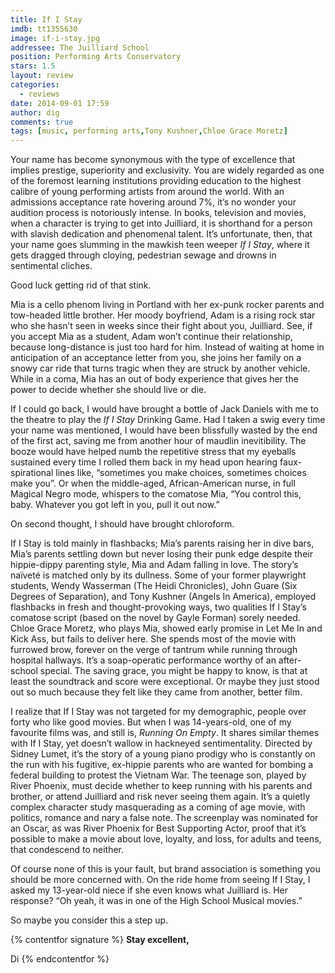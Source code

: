 ```yaml
---
title: If I Stay
imdb: tt1355630
image: if-i-stay.jpg
addressee: The Juilliard School
position: Performing Arts Conservatory
stars: 1.5
layout: review 
categories: 
  - reviews
date: 2014-09-01 17:59
author: dig
comments: true
tags: [music, performing arts,Tony Kushner,Chloe Grace Moretz]
---
```

Your name has become synonymous with the type of excellence that implies prestige, superiority and exclusivity. You are widely regarded as one of the foremost learning institutions providing education to the highest calibre of young performing artists from around the world. With an admissions acceptance rate hovering around 7%, it’s no wonder your audition process is notoriously intense. In books, television and movies, when a character is trying to get into Juilliard, it is shorthand for a person with slavish dedication and phenomenal talent. It’s unfortunate, then, that your name goes slumming in the mawkish teen weeper *If I Stay*, where it gets dragged through cloying, pedestrian sewage and drowns in sentimental cliches. 

Good luck getting rid of that stink.

Mia is a cello phenom living in Portland with her ex-punk rocker parents and tow-headed little brother. Her moody boyfriend, Adam is a rising rock star who she hasn’t seen in weeks since their fight about you, Juilliard. See, if you accept Mia as a student, Adam won’t continue their relationship, because long-distance is just too hard for him. Instead of waiting at home in anticipation of an acceptance letter from you, she joins her family on a snowy car ride that turns tragic when they are struck by another vehicle. While in a coma, Mia has an out of body experience that gives her the power to decide whether she should live or die. 

If I could go back, I would have brought a bottle of Jack Daniels with me to the theatre to play the *If I Stay* Drinking Game. Had I taken a swig every time your name was mentioned, I would have been blissfully wasted by the end of the first act, saving me from another hour of maudlin inevitibility. The booze would have helped numb the repetitive stress that my eyeballs sustained every time I rolled them back in my head upon hearing faux-spirational lines like, “sometimes you make choices, sometimes choices make you”. Or when the middle-aged, African-American nurse, in full Magical Negro mode, whispers to the comatose Mia, “You control this, baby. Whatever you got left in you, pull it out now.”

On second thought, I should have brought chloroform.

If I Stay is told mainly in flashbacks; Mia’s parents raising her in dive bars, Mia’s parents settling down but never losing their punk edge despite their hippie-dippy parenting style, Mia and Adam falling in love. The story’s naïveté is matched only by its dullness. Some of your former playwright students, Wendy Wasserman (The Heidi Chronicles), John Guare (Six Degrees of Separation), and Tony Kushner (Angels In America), employed flashbacks in fresh and thought-provoking ways, two qualities If I Stay’s comatose script (based on the novel by Gayle Forman) sorely needed. Chloe Grace Moretz, who plays Mia, showed early promise in Let Me In and Kick Ass, but fails to deliver here. She spends most of the movie with furrowed brow, forever on the verge of tantrum while running through hospital hallways. It’s a soap-operatic performance worthy of an after-school special. The saving grace, you might be happy to know, is that at least the soundtrack and score were exceptional. Or maybe they just stood out so much because they felt like they came from another, better film.

I realize that If I Stay was not targeted for my demographic, people over forty who like good movies. But when I was 14-years-old, one of my favourite films was, and still is, *Running On Empty*.  It shares similar themes with If I Stay, yet doesn’t wallow in hackneyed sentimentality. Directed by Sidney Lumet, it’s the story of a young piano prodigy who is constantly on the run with his fugitive, ex-hippie parents who are wanted for bombing a federal building to protest the Vietnam War. The teenage son, played by River Phoenix, must decide whether to keep running with his parents and brother, or attend Juilliard and risk never seeing them again. It’s a quietly complex character study masquerading as a coming of age movie, with politics, romance and nary a false note. The screenplay was nominated for an Oscar, as was River Phoenix for Best Supporting Actor, proof that it’s possible to make a movie about love, loyalty, and loss, for adults and teens, that condescend to neither.

Of course none of this is your fault, but brand association is something you should be more concerned with. On the ride home from seeing If I Stay, I asked my 13-year-old niece if she even knows what Juilliard is. Her response? “Oh yeah, it was in one of the High School Musical movies.”

So maybe you consider this a step up.

{% contentfor signature %}
**Stay excellent,**

Di
{% endcontentfor %}